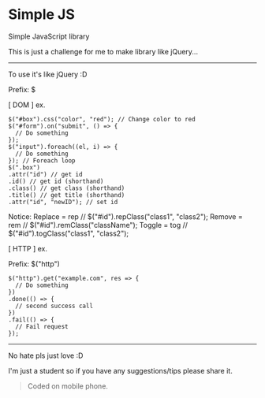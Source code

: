 # Simple JS
Simple JavaScript library

This is just a challenge for me to make library like jQuery...

-----
To use it's like jQuery :D

Prefix: $

[ DOM ] ex.
```
$("#box").css("color", "red"); // Change color to red
$("#form").on("submit", () => {
  // Do something
});
$("input").foreach((el, i) => {
  // Do something
}); // Foreach loop
$(".box")
.attr("id") // get id
.id() // get id (shorthand)
.class() // get class (shorthand)
.title() // get title (shorthand)
.attr("id", "newID"); // set id
```
Notice:
Replace = rep // $("#id").repClass("class1", "class2");
Remove = rem // $("#id").remClass("className");
Toggle = tog // $("#id").togClass("class1", "class2");

[ HTTP ] ex.


Prefix: $("http")
```
$("http").get("example.com", res => {
  // Do something
})
.done(() => {
  // second success call
})
.fail(() => {
  // Fail request
});
```

------
No hate pls just love :D

I'm just a student so if you have any suggestions/tips please share it.

>Coded on mobile phone.

